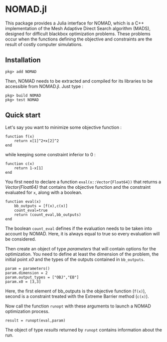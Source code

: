 # NOMAD.jl

This package provides a Julia interface for NOMAD, which is a C++ implementation of the Mesh Adaptive Direct Search algorithm (MADS), designed for difficult blackbox optimization problems. These problems occur when the functions defining the objective and constraints are the result of costly computer simulations.

## Installation

    pkg> add NOMAD

Then, NOMAD needs to be extracted and compiled for its libraries to be accessible from NOMAD.jl. Just type :

    pkg> build NOMAD
    pkg> test NOMAD


## Quick start

Let's say you want to minimize some objective function :

    function f(x)
        return x[1]^2+x[2]^2
    end

while keeping some constraint inferior to 0 :

    function c(x)
        return 1-x[1]
    end

You first need to declare a function `eval(x::Vector{Float64})` that returns a *Vector{Float64}* that contains the objective function and the constraint evaluated for `x`, along with a boolean.

    function eval(x)
        bb_outputs = [f(x),c(x)]
        count_eval=true
        return (count_eval,bb_outputs)
    end

The boolean `count_eval` defines if the evaluation needs to be taken into account by NOMAD. Here, it is always equal to true so every evaluation will be considered.

Then create an object of type *parameters* that will contain options for the optimization. You need to define at least the dimension of the problem, the initial point *x0* and the types of the outputs contained in `bb_outputs`.

    param = parameters()
    param.dimension = 2
    param.output_types = ["OBJ","EB"]
    param.x0 = [3,3]

Here, the first element of bb_outputs is the objective function (`f(x)`), second is a constraint treated with the Extreme Barrier method (`c(x)`).

Now call the function `runopt` with these arguments to launch a NOMAD optimization process.

    result = runopt(eval,param)

The object of type *results* returned by `runopt` contains information about the run.
